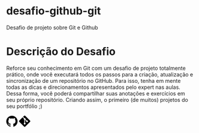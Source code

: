 # desafio-github-git
Desafio de projeto sobre Git e Github
<br>
# Descrição do Desafio
Reforce seu conhecimento em Git com um desafio de projeto totalmente prático, onde você executará todos os passos para a criação, atualização e sincronização de um repositório no GitHub. Para isso, tenha em mente todas as dicas e direcionamentos apresentados pelo expert nas aulas. Dessa forma, você poderá compartilhar suas anotações e exercícios em seu próprio repositório. Criando assim, o primeiro (de muitos) projetos do seu portfólio ;)
<br>
<br>
<img align="center" alt="img-logo-github" height="30" widht="40"  src="logotipo-do-github.png"/> <img align="center" alt="img-logo-git" height="30" widht="40"  src="Git-Icon-Black.png"/>

  

